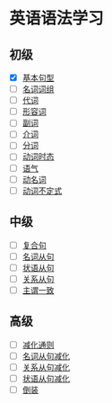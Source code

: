 # 英语语法学习

## 初级

- [x] [基本句型](docs/basic/base.md)  
- [ ] [名词词组](docs/basic/noun.md)  
- [ ] [代词](docs/basic/pronoun.md)  
- [ ] [形容词](docs/basic/adjective.md)  
- [ ] [副词](docs/basic/adverb.md)  
- [ ] [介词](docs/basic/preposition.md)  
- [ ] [分词](docs/basic/participle.md)  
- [ ] [动词时态](docs/basic/verb-tense.md)  
- [ ] [语气](docs/basic/moods.md)  
- [ ] [动名词](docs/basic/gerund.md)  
- [ ] [动词不定式](docs/basic/verb-infinitive.md)  

## 中级
  
- [ ] [复合句](docs/intermediate/complex-sentence.md)  
- [ ]  [名词从句](docs/intermediate/noun-clause.md)  
- [ ] [状语从句](docs/intermediate/adverbial-clause.md)  
- [ ] [关系从句](docs/intermediate/relative-clause.md)  
- [ ] [主谓一致](docs/intermediate/subject-verb-concord.md)  

## 高级

- [ ] [减化通则](docs/advanced/general.md)  
- [ ] [名词从句减化](docs/advanced/noun.md)  
- [ ] [关系从句减化](docs/advanced/relative.md)  
- [ ] [状语从句减化](docs/advanced/adverbial.md)  
- [ ] [倒装](docs/advanced/inversion.md)  
